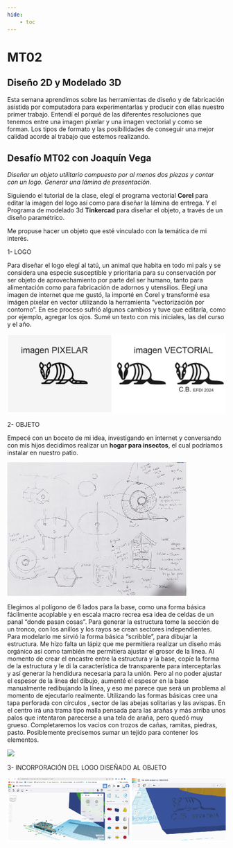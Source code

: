 ```yaml
---
hide:
    - toc
---
```


# MT02
## Diseño 2D y Modelado 3D

Esta semana aprendimos sobre las herramientas de diseño y de fabricación asistida por computadora para experimentarlas y producir con ellas nuestro primer trabajo.
Entendí el porqué de las diferentes resoluciones que  tenemos entre una imagen pixelar y una imagen vectorial y como se forman. Los tipos de formato y las posibilidades de conseguir una mejor calidad   acorde al trabajo que estemos realizando. 

## Desafío MT02 con Joaquín Vega
*Diseñar un objeto utilitario compuesto por al menos dos piezas y contar con un logo.*
*Generar una lámina de presentación.*

Siguiendo el tutorial de la clase, elegí el programa vectorial **Corel** para editar la imagen del logo así como para diseñar la lámina de entrega. Y el Programa de modelado 3d **Tinkercad** para diseñar el objeto, a través de un diseño paramétrico.

Me propuse hacer un objeto que esté vinculado con la temática de mi interés.

1- LOGO

Para diseñar el logo elegí al tatú, un animal  que habita en todo mi país y  se considera una especie susceptible y prioritaria para su conservación por ser objeto de aprovechamiento por parte del ser humano, tanto para alimentación como para fabricación de adornos y utensilios.
Elegí una imagen de internet que me gustó, la importé en Corel y transformé esa imágen pixelar en vector utilizando la herramienta “vectorización por contorno”. En ese proceso  sufrió algunos cambios y tuve que editarla, como por ejemplo,  agregar los ojos. Sumé  un texto con mis iniciales, las del curso y el año. 

![](../images/MT02/LOGO.PNG)

2- OBJETO

Empecé con un boceto de mi idea, investigando en internet y conversando con mis hijos decidimos realizar un **hogar para insectos**, el cual podríamos instalar en nuestro patio.

![](../images/MT02/boceto.PNG)

 Elegimos al polígono de 6 lados para la base, como una forma básica fácilmente acoplable y en escala macro recrea esa idea de celdas de un panal “donde pasan cosas”. Para generar  la estructura tome la sección de un tronco, con los anillos y los rayos se crean sectores independientes. Para modelarlo  me sirvió la forma básica “scribble”, para dibujar la estructura. Me hizo falta un lápiz que me permitiera realizar un diseño más orgánico así como también me permitiera ajustar el grosor de la línea.  Al momento de crear el encastre entre la estructura y la base, copíe la forma de la estructura y le di la característica de transparente para interceptarlas y así generar la hendidura necesaria para la unión.  Pero al no poder ajustar el espesor de la línea del dibujo, aumenté el espesor en la base manualmente  redibujando la línea, y eso me parece que será un problema al momento de ejecutarlo realmente.
Utilizando las formas básicas cree una tapa perforada con círculos , sector de las abejas solitarias y las avispas. En el centro irá una trama tipo malla pensada para las arañas y más arriba unos palos que intentaron parecerse a una tela de araña, pero quedó muy grueso. Completaremos los vacios con trozos de cañas, ramitas, piedras, pasto. Posiblemente precisemos sumar un tejido para contener los elementos. 

![](../images/MT02/diseñotinker.PNG)

3- INCORPORACIÓN DEL LOGO DISEÑADO AL OBJETO

![](../images/MT02/logoenbase.PNG)


